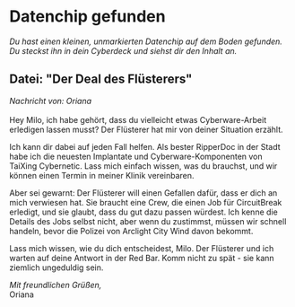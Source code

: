 # **Datenchip gefunden**

_Du hast einen kleinen, unmarkierten Datenchip auf dem Boden gefunden. Du steckst ihn in dein Cyberdeck und siehst dir den Inhalt an._

## Datei: "Der Deal des Flüsterers"

_Nachricht von: Oriana_\
\
Hey Milo, ich habe gehört, dass du vielleicht etwas Cyberware-Arbeit erledigen lassen musst? Der Flüsterer hat mir von deiner Situation erzählt.

Ich kann dir dabei auf jeden Fall helfen. Als bester RipperDoc in der Stadt habe ich die neuesten Implantate und Cyberware-Komponenten von TaiXing Cybernetic. Lass mich einfach wissen, was du brauchst, und wir können einen Termin in meiner Klinik vereinbaren.

Aber sei gewarnt: Der Flüsterer will einen Gefallen dafür, dass er dich an mich verwiesen hat. Sie braucht eine Crew, die einen Job für CircuitBreak erledigt, und sie glaubt, dass du gut dazu passen würdest. Ich kenne die Details des Jobs selbst nicht, aber wenn du zustimmst, müssen wir schnell handeln, bevor die Polizei von Arclight City Wind davon bekommt.

Lass mich wissen, wie du dich entscheidest, Milo. Der Flüsterer und ich warten auf deine Antwort in der Red Bar. Komm nicht zu spät - sie kann ziemlich ungeduldig sein.

_Mit freundlichen Grüßen,_
\
Oriana
